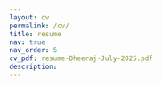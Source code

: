 ```yaml
---
layout: cv
permalink: /cv/
title: resume
nav: true
nav_order: 5
cv_pdf: resume-Dheeraj-July-2025.pdf
description: 
---
```

